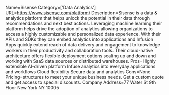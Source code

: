 Name=Sisense
Category=['Data Analytics']
URL=https://www.sisense.com/platform/
Description=Sisense is a data & analytics platform that helps unlock the potential in their data through recommendations and next best actions. Leveraging machine learning their platform helps drive the adoption of analytics allowing organizations to access a highly customizable and personalized data experience. With their APIs and SDKs they can embed analytics into applications and Infusion Apps quickly extend reach of data delivery and engagement to knowledge workers in their productivity and collaboration tools. Their cloud-native architecture offers flexible deployment options scaling up and down and working with SaaS data sources or distributed warehouses.
Pros=Highly extensible AI-driven platform Infuse analytics into everyday applications and workflows Cloud flexibility Secure data and analytics
Cons=None
Pricing=structures to meet your unique business needs. Get a custom quote and get access to special discounts.
Company Address=77 Water St 9th Floor New York NY 10005
